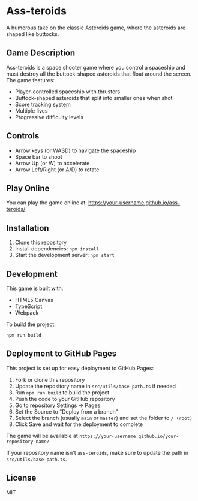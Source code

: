 # Ass-teroids

A humorous take on the classic Asteroids game, where the asteroids are shaped like buttocks.

## Game Description

Ass-teroids is a space shooter game where you control a spaceship and must destroy all the buttock-shaped asteroids that float around the screen. The game features:

- Player-controlled spaceship with thrusters
- Buttock-shaped asteroids that split into smaller ones when shot
- Score tracking system
- Multiple lives
- Progressive difficulty levels

## Controls

- Arrow keys (or WASD) to navigate the spaceship
- Space bar to shoot
- Arrow Up (or W) to accelerate
- Arrow Left/Right (or A/D) to rotate

## Play Online

You can play the game online at: https://your-username.github.io/ass-teroids/

## Installation

1. Clone this repository
2. Install dependencies: `npm install`
3. Start the development server: `npm start`

## Development

This game is built with:
- HTML5 Canvas
- TypeScript
- Webpack

To build the project:
```
npm run build
```

## Deployment to GitHub Pages

This project is set up for easy deployment to GitHub Pages:

1. Fork or clone this repository
2. Update the repository name in `src/utils/base-path.ts` if needed
3. Run `npm run build` to build the project
4. Push the code to your GitHub repository
5. Go to repository Settings → Pages
6. Set the Source to "Deploy from a branch"
7. Select the branch (usually `main` or `master`) and set the folder to `/ (root)`
8. Click Save and wait for the deployment to complete

The game will be available at `https://your-username.github.io/your-repository-name/`

If your repository name isn't `ass-teroids`, make sure to update the path in `src/utils/base-path.ts`.

## License

MIT